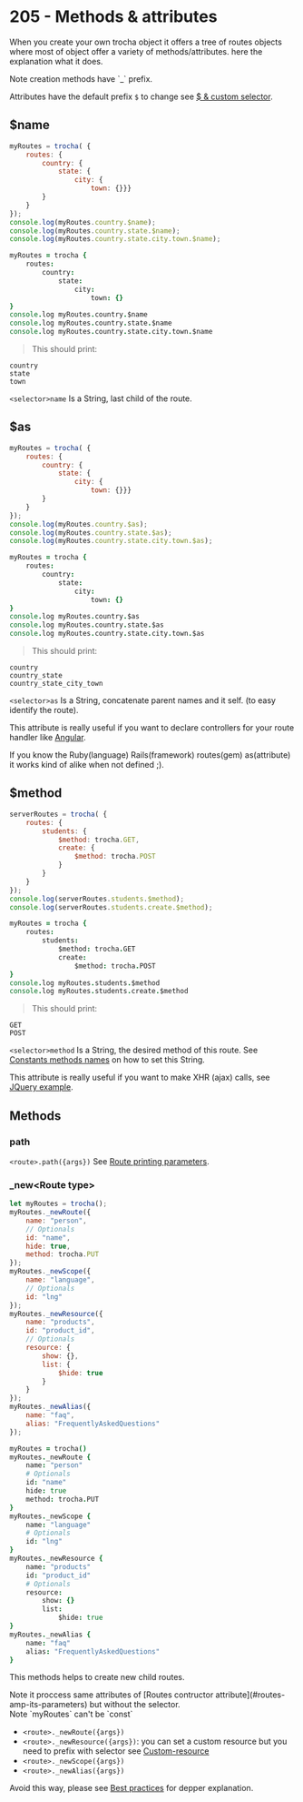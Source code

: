 # 205 - Methods & attributes
When you create your own trocha object it offers a tree of routes objects where most of object offer a variety of methods/attributes. here the explanation what it does.
<aside class="notice">
Note creation methods have `_` prefix.

Attributes have the default prefix `$` to change see [$ & custom selector](#amp-customselector).
</aside>

## $name
```javascript
myRoutes = trocha( {
	routes: {
		country: {
			state: {
				city: {
					town: {}}}
		}
	}
});
console.log(myRoutes.country.$name);
console.log(myRoutes.country.state.$name);
console.log(myRoutes.country.state.city.town.$name);
```

```coffeescript
myRoutes = trocha {
	routes:
		country:
			state:
				city:
					town: {}
}
console.log myRoutes.country.$name
console.log myRoutes.country.state.$name
console.log myRoutes.country.state.city.town.$name
```
> This should print:

```shell
country
state
town
```
`<selector>name` Is a String, last child of the route.

## $as
```javascript
myRoutes = trocha( {
	routes: {
		country: {
			state: {
				city: {
					town: {}}}
		}
	}
});
console.log(myRoutes.country.$as);
console.log(myRoutes.country.state.$as);
console.log(myRoutes.country.state.city.town.$as);
```

```coffeescript
myRoutes = trocha {
	routes:
		country:
			state:
				city:
					town: {}
}
console.log myRoutes.country.$as
console.log myRoutes.country.state.$as
console.log myRoutes.country.state.city.town.$as
```
> This should print:

```shell
country
country_state
country_state_city_town
```
`<selector>as` Is a String, concatenate parent names and it self. (to easy identify the route).

This attribute is really useful if you want to declare controllers for your route handler like [Angular](#304-angular-1-x).
<aside class="success">
If you know the Ruby(language) Rails(framework) routes(gem) as(attribute) it works kind of alike when not defined ;).
</aside>

## $method
```javascript
serverRoutes = trocha( {
	routes: {
		students: {
			$method: trocha.GET,
			create: {
				$method: trocha.POST
			}
		}
	}
});
console.log(serverRoutes.students.$method);
console.log(serverRoutes.students.create.$method);
```

```coffeescript
myRoutes = trocha {
	routes:
		students:
			$method: trocha.GET
			create:
				$method: trocha.POST
}
console.log myRoutes.students.$method
console.log myRoutes.students.create.$method
```
> This should print:

```shell
GET
POST
```
`<selector>method` Is a String, the desired method of this route. See [Constants methods names](#http-request-methods-names) on how to set this String.

This attribute is really useful if you want to make XHR (ajax) calls, see [JQuery example](#303-JQuery).

## Methods
### path
`<route>.path({args})` See [Route printing parameters](#204-route-printing-parameters).

### _new\<Route type\>
```javascript
let myRoutes = trocha();
myRoutes._newRoute({
	name: "person",
	// Optionals
	id: "name",
	hide: true,
	method: trocha.PUT
});
myRoutes._newScope({
	name: "language",
	// Optionals
	id: "lng"
});
myRoutes._newResource({
	name: "products",
	id: "product_id",
	// Optionals
	resource: {
		show: {},
		list: {
			$hide: true
		}
	}
});
myRoutes._newAlias({
	name: "faq",
	alias: "FrequentlyAskedQuestions"
});
```

```coffeescript
myRoutes = trocha()
myRoutes._newRoute {
	name: "person"
	# Optionals
	id: "name"
	hide: true
	method: trocha.PUT
}
myRoutes._newScope {
	name: "language"
	# Optionals
	id: "lng"
}
myRoutes._newResource {
	name: "products"
	id: "product_id"
	# Optionals
	resource:
		show: {}
		list:
			$hide: true
}
myRoutes._newAlias {
	name: "faq"
	alias: "FrequentlyAskedQuestions"
}
```

This methods helps to create new child routes.
<aside class="notice">
Note it proccess same attributes of [Routes contructor attribute](#routes-amp-its-parameters) but without the selector.
</aside>
<aside class="warning">
Note `myRoutes` can't be `const`
</aside>

* `<route>._newRoute({args})`
* `<route>._newResource({args})`: you can set a custom resource but you need to prefix with selector see [Custom-resource](#custom-resource)
* `<route>._newScope({args})`
* `<route>._newAlias({args})`

Avoid this way, please see [Best practices](#301-best-practices) for depper explanation.

